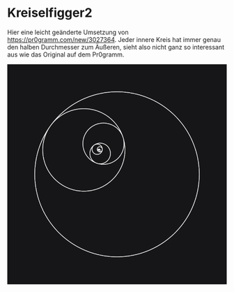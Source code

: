 # Kreiselfigger2

Hier eine leicht geänderte Umsetzung von https://pr0gramm.com/new/3027364.
Jeder innere Kreis hat immer genau den halben Durchmesser zum Äußeren, sieht also nicht ganz so interessant aus wie das Original auf dem Pr0gramm.

![Screenshot](/Kreiselfigger2.gif)